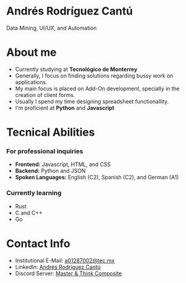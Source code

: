 # Andrés Rodríguez Cantú
Data Mining, UI/UX, and Automation 

# About me
* Currently studying at **Tecnológico de Monterrey**
* Generally, I focus on finding solutions regarding bussy work on applications.
* My main focus is placed on Add-On development, specially in the creation of client forms.
* Usually I spend my time designing spreadsheet functionallity.
* I'm proficient at **Python** and **Javascript**

# Tecnical Abilities
### For professional inquiries 
* **Frontend:** Javascript, HTML, and CSS
* **Backend:** Python and JSON
* **Spoken Languages:** English (C2), Spanish (C2), and German (A1)

### Currently learning 
* Rust
* C and C++
* Go

# Contact Info
* Institutional E-Mail: a01287002@tec.mx
* LinkedIn: [Andrés Rodríguez Cantú](https://www.linkedin.com/in/andr%C3%A9s-rodr%C3%ADguez-cant%C3%BA-6aa345273/)
* Discord Server: [Master & Think Composite](https://discord.gg/tSyXNT3MuU)

